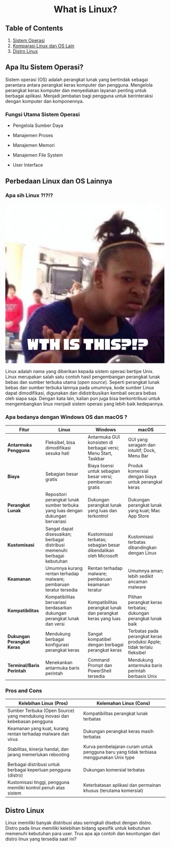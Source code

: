 <div align=center>

# What is Linux?

</div>

## Table of Contents

1. [Sistem Operasi](#apa-itu-sistem-operasi)
2. [Komparasi Linux dan OS Lain](#perbedaan-linux-dan-os-lainnya)
3. [Distro Linux](#distro-linux)

## Apa Itu Sistem Operasi?

Sistem operasi (OS) adalah perangkat lunak yang bertindak sebagai perantara antara perangkat keras komputer dan pengguna. Mengelola perangkat keras komputer dan menyediakan layanan penting untuk berbagai aplikasi. Menjadi jembatan bagi pengguna untuk berinteraksi dengan komputer dan komponennya.

### Fungsi Utama Sistem Operasi

- Pengelola Sumber Daya

- Manajemen Proses

- Manajemen Memori

- Manajemen File System

- User Interface

## Perbedaan Linux dan OS Lainnya

### Apa sih Linux ?!?!?

![wth-is-linux](assets/Cubao.png)


Linux adalah nama yang diberikan kepada sistem operasi bertipe Unix. Linux merupakan salah satu contoh hasil pengembangan perangkat lunak bebas dan sumber terbuka utama (<i>open source</i>). Seperti perangkat lunak bebas dan sumber terbuka lainnya pada umumnya, kode sumber Linux dapat dimodifikasi, digunakan dan didistribusikan kembali secara bebas oleh siapa saja. Dengan kata lain, kalian pun juga bisa berkontribusi untuk mengembangkan linux menjadi sistem operasi yang lebih baik kedepannya.

### Apa bedanya dengan Windows OS dan macOS ?

| Fitur              | Linux                                    | Windows                                     | macOS                                           |
|--------------------|------------------------------------------|----------------------------------------------|-------------------------------------------------|
| **Antarmuka Pengguna** | Fleksibel, bisa dimodifikasi sesuka hati | Antarmuka GUI konsisten di berbagai versi; Menu Start, Taskbar | GUI yang seragam dan intuitif; Dock, Menu Bar |
| **Biaya**          | Sebagian besar gratis | Biaya lisensi untuk sebagian besar versi; pembaruan gratis | Produk komersial dengan biaya untuk perangkat keras |
| **Perangkat Lunak** | Repositori perangkat lunak sumber terbuka yang luas dengan dukungan bervariasi | Dukungan perangkat lunak yang luas dan terkontrol | Dukungan perangkat lunak yang kuat; Mac App Store |
| **Kustomisasi**    | Sangat dapat disesuaikan; berbagai distribusi memenuhi berbagai kebutuhan | Kustomisasi terbatas; sebagian besar dikendalikan oleh Microsoft | Kustomisasi terbatas dibandingkan dengan Linux |
| **Keamanan**       | Umumnya kurang rentan terhadap malware; pembaruan teratur tersedia | Rentan terhadap malware; pembaruan keamanan teratur | Umumnya aman; lebih sedikit ancaman malware |
| **Kompatibilitas** | Kompatibilitas bervariasi berdasarkan dukungan perangkat lunak dan versi | Kompatibilitas perangkat lunak dan perangkat keras yang luas | Pilihan perangkat keras terbatas; dukungan perangkat lunak baik |
| **Dukungan Perangkat Keras** | Mendukung berbagai konfigurasi perangkat keras | Sangat kompatibel dengan berbagai perangkat keras | Terbatas pada perangkat keras produksi Apple; tidak terlalu fleksibel |
| **Terminal/Baris Perintah** | Menekankan antarmuka baris perintah | Command Prompt dan PowerShell tersedia | Mendukung antarmuka baris perintah berbasis Unix |

### Pros and Cons


| **Kelebihan Linux (Pros)**                                     | **Kelemahan Linux (Cons)**                                        |
|-----------------------------------------------------------------|--------------------------------------------------------------------|
| Sumber Terbuka (Open Source) yang mendukung inovasi dan kebebasan pengguna | Kompatibilitas perangkat lunak terbatas                            |
| Keamanan yang kuat, kurang rentan terhadap malware dan virus      | Dukungan perangkat keras masih terbatas                            |
| Stabilitas, kinerja handal, dan jarang memerlukan rebooting        | Kurva pembelajaran curam untuk pengguna baru yang tidak terbiasa menggunakan Unix type                       |
| Berbagai distribusi untuk berbagai keperluan pengguna (distro)             | Dukungan komersial terbatas                                       |
| Kustomisasi tinggi, pengguna memiliki kontrol penuh atas sistem    | Keterbatasan aplikasi dan permainan khusus (terutama komersial)    |

<!-- <div class="container" style="display: flex; justify-content: center; align-items: center">
    <img src="assets/LinuxMeme.png" width=500px height=450px>
</div> -->

## Distro Linux

Linux memiliki banyak distribusi atau seringkali disebut dengan distro. Distro pada linux memiliki kelebihan bidang spesifik untuk kebutuhan memenuhi kebutuhan para user. Trus apa aja contoh dan keuntungan dari distro linux yang tersedia saat ini?

